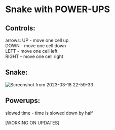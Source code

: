 # Snake with POWER-UPS

## Controls:
arrows: UP - move one cell up <br>
        DOWN - move one cell down <br>
        LEFT - move one cell left <br>
        RIGHT - move one cell right
## Snake:
![Screenshot from 2023-03-18 22-59-33](https://user-images.githubusercontent.com/99143914/226139733-5127c0bf-1e16-437e-94c4-160f5858ad68.png)
## Powerups:
slowed time - time is slowed down by half

[WORKING ON UPDATES]
